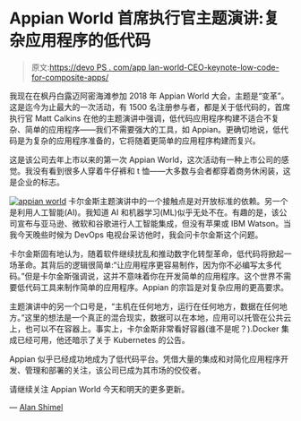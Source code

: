 # Appian World 首席执行官主题演讲:复杂应用程序的低代码

> 原文:[https://devo PS . com/app Ian-world-CEO-keynote-low-code-for-composite-apps/](https://devops.com/appian-world-ceo-keynote-low-code-for-sophisticated-apps/)

我现在在枫丹白露迈阿密海滩参加 2018 年 Appian World 大会，主题是“变革”。这是迄今为止最大的一次活动，有 1500 名注册参与者，都是关于低代码的，首席执行官 Matt Calkins 在他的主题演讲中强调，低代码应用程序构建不适合不复杂、简单的应用程序——我们不需要强大的工具，如 Appian。更确切地说，低代码是为复杂的应用程序准备的，它将随着更简单的应用程序构建而复兴。

这是该公司去年上市以来的第一次 Appian World，这次活动有一种上市公司的感觉。我没有看到很多人穿着牛仔裤和 t 恤——大多数与会者都穿着商务休闲装，这是企业的标志。

[![appian world](../Images/555077832b18f8ee678a02798757ecc4.png)](https://devops.com/wp-content/uploads/2018/04/ap_web_leadership_matt_calkins.png) 卡尔金斯主题演讲中的一个接触点是对开放标准的依赖。另一个是利用人工智能(AI)。我知道 AI 和机器学习(ML)似乎无处不在。有趣的是，该公司宣布与亚马逊、微软和谷歌进行人工智能集成，但没有苹果或 IBM Watson。当我今天晚些时候为 DevOps 电视台采访他时，我会问卡尔金斯这个问题。

卡尔金斯固有地认为，随着软件继续扰乱和推动数字化转型革命，低代码将掀起一场革命。其背后的逻辑很简单:“让应用程序更容易制作，因为你不必编写太多代码。”但是卡尔金斯强调说，这并不意味着你在开发简单的应用程序。这个世界不需要低代码工具来制作简单的应用程序。Appian 的宗旨是对复杂应用的更高要求。

主题演讲中的另一个口号是，“主机在任何地方，运行在任何地方，数据在任何地方。”这里的想法是一个真正的混合现实，数据可以在本地，应用可以托管在公共云上，也可以不在容器上。事实上，卡尔金斯非常看好容器(谁不是呢？).Docker 集成已经可用，他还暗示了关于 Kubernetes 的公告。

Appian 似乎已经成功地成为了低代码平台。凭借大量的集成和对简化应用程序开发、管理和部署的关注，该公司已成为其市场的佼佼者。

请继续关注 Appian World 今天和明天的更多更新。

— [Alan Shimel](https://devops.com/author/ashimmy/)